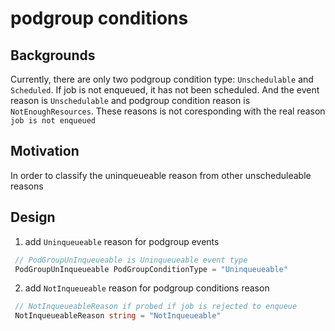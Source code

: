 # podgroup conditions

## Backgrounds

Currently, there are only two podgroup condition type: `Unschedulable` and `Scheduled`. If job is not enqueued, it has not been scheduled. And the event reason is `Unschedulable` and podgroup condition reason is `NotEnoughResources`. These reasons is not coresponding with the real reason `job is not enqueued`

## Motivation

In order to classify the uninqueueable reason from other unscheduleable reasons

## Design

1. add `Uninqueueable` reason for podgroup events

```go
 // PodGroupUnInqueueable is Uninqueueable event type
 PodGroupUnInqueueable PodGroupConditionType = "Uninqueueable"
```

2. add `NotInqueueable` reason for podgroup conditions reason

```go
 // NotInqueueableReason if probed if job is rejected to enqueue
 NotInqueueableReason string = "NotInqueueable"
```
